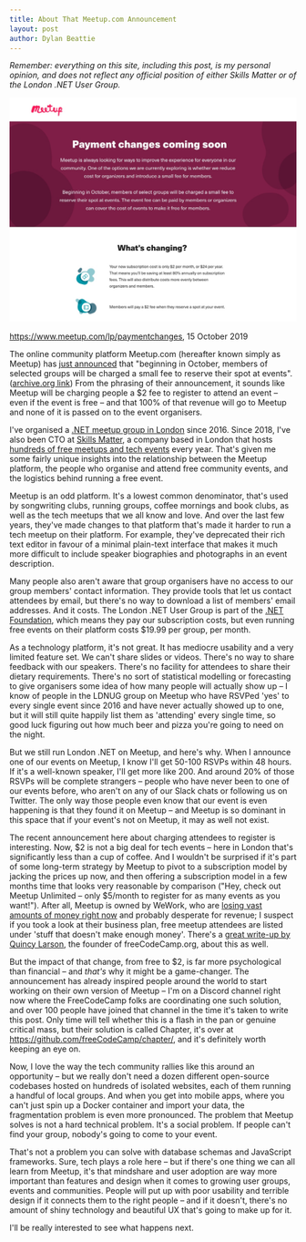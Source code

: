 ```yaml
---
title: About That Meetup.com Announcement
layout: post
author: Dylan Beattie
---
```


*Remember: everything on this site, including this post, is my personal opinion, and does not reflect any official position of either Skills Matter or of the London .NET User Group.*

![A screenshot of the meetup.com website announcing their plans to charge members a $2 fee to register for events](/assets/images/2019-10-15-meetup-announcement-screenshot.jpg)

<figcaption><a href="https://www.meetup.com/lp/paymentchanges">https://www.meetup.com/lp/paymentchanges</a>, 15 October 2019</figcaption>

The online community platform Meetup.com (hereafter known simply as Meetup) has [just announced](https://www.Meetup/lp/paymentchanges) that "beginning in October, members of selected groups will be charged a small fee to reserve their spot at events". ([archive.org link](https://web.archive.org/web/20191015032536/https://www.Meetup/lp/paymentchanges)) From the phrasing of their announcement, it sounds like Meetup will be charging people a $2 fee to register to attend an event – even if the event is free – and that 100% of that revenue will go to Meetup and none of it is passed on to the event organisers.

I've organised a [.NET meetup group in London](https://twitter.com/LondonDotNet) since 2016. Since 2018, I've also been CTO at [Skills Matter](http://skillsmatter.com/), a company based in London that hosts [hundreds of free meetups and tech events](https://skillsmatter.com/meetups) every year. That's given me some fairly unique insights into the relationship between the Meetup platform, the people who organise and attend free community events, and the logistics behind running a free event.

Meetup is an odd platform. It's a lowest common denominator, that's used by songwriting clubs, running groups, coffee mornings and book clubs, as well as the tech meetups that we all know and love. And over the last few years, they've made changes to that platform that's made it harder to run a tech meetup on their platform. For example, they've deprecated their rich text editor in favour of a minimal plain-text interface that makes it much more difficult to include speaker biographies and photographs in an event description.

Many people also aren't aware that group organisers have no access to our group members' contact information. They provide tools that let us contact attendees by email, but there's no way to download a list of members' email addresses. And it costs. The London .NET User Group is part of the [.NET Foundation](https://dotnetfoundation.org/), which means they pay our subscription costs, but even running free events on their platform costs $19.99 per group, per month.

As a technology platform, it's not great. It has mediocre usability and a very limited feature set. We can't share slides or videos. There's no way to share feedback with our speakers. There's no facility for attendees to share their dietary requirements. There's no sort of statistical modelling or forecasting to give organisers some idea of how many people will actually show up – I know of people in the LDNUG group on Meetup who have RSVPed 'yes' to every single event since 2016 and have never actually showed up to one, but it will still quite happily list them as 'attending' every single time, so good luck figuring out how much beer and pizza you're going to need on the night.

But we still run London .NET on Meetup, and here's why. When I announce one of our events on Meetup, I know I'll get 50-100 RSVPs within 48 hours. If it's a well-known speaker, I'll get more like 200. And around 20% of those RSVPs will be complete strangers – people who have never been to one of our events before, who aren't on any of our Slack chats or following us on Twitter. The only way those people even know that our event is even happening is that they found it on Meetup – and Meetup is so dominant in this space that if your event's not on Meetup, it may as well not exist.

The recent announcement here about charging attendees to register is interesting. Now, \$2 is not a big deal for tech events – here in London that's significantly less than a cup of coffee. And I wouldn't be surprised if it's part of some long-term strategy by Meetup to pivot to a subscription model by jacking the prices up now, and then offering a subscription model in a few months time that looks very reasonable by comparison ("Hey, check out Meetup Unlimited – only \$5/month to register for as many events as you want!"). After all, Meetup is owned by WeWork, who are [losing vast amounts of money right now](https://www.theguardian.com/business/2019/oct/15/wework-sack-staff-workers-adam-neumann) and probably desperate for revenue; I suspect if you took a look at their business plan, free meetup attendees are listed under 'stuff that doesn't make enough money'. There's a [great write-up by Quincy Larson](https://www.freecodecamp.org/news/the-wework-meetup-debacle-and-a-new-chapter/), the founder of freeCodeCamp.org, about this as well. 

But the impact of that change, from free to \$2, is far more psychological than financial – and *that's* why it might be a game-changer. The announcement has already inspired people around the world to start working on their own version of Meetup – I'm on a Discord channel right now where the FreeCodeCamp folks are coordinating one such solution, and over 100 people have joined that channel in the time it's taken to write this post. Only time will tell whether this is a flash in the pan or genuine critical mass, but their solution is called Chapter, it's over at https://github.com/freeCodeCamp/chapter/, and it's definitely worth keeping an eye on.

Now, I love the way the tech community rallies like this around an opportunity – but we really don't need a dozen different open-source codebases hosted on hundreds of isolated websites, each of them running a handful of local groups. And when you get into mobile apps, where you can't just spin up a Docker container and import your data, the fragmentation problem is even more pronounced. The problem that Meetup solves is not a hard technical problem. It's a social problem. If people can't find your group, nobody's going to come to your event.

That's not a problem you can solve with database schemas and JavaScript frameworks. Sure, tech plays a role here – but if there's one thing we can all learn from Meetup, it's that mindshare and user adoption are way more important than features and design when it comes to growing user groups, events and communities. People will put up with poor usability and terrible design if it connects them to the right people – and if it doesn't, there's no amount of shiny technology and beautiful UX that's going to make up for it.

I'll be really interested to see what happens next.